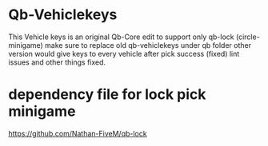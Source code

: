 # Qb-Vehiclekeys
This Vehicle keys is an original Qb-Core edit to support only qb-lock (circle-minigame)
make sure to replace old qb-vehiclekeys under qb folder
other version would give keys to every vehicle after pick success (fixed) lint issues and other things fixed.
# dependency file for lock pick minigame  
https://github.com/Nathan-FiveM/qb-lock
